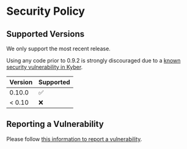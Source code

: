 # Security Policy

## Supported Versions

We only support the most recent release.

Using any code prior to 0.9.2 is strongly discouraged due to a [known security vulnerability in Kyber](https://github.com/open-quantum-safe/liboqs/releases/tag/0.9.2).

| Version | Supported          |
| ------- | ------------------ |
| 0.10.0  | :white_check_mark: |
| < 0.10  | :x:                |

## Reporting a Vulnerability
Please follow [this information to report a vulnerability](https://openquantumsafe.org/liboqs/security.html#reporting-security-bugs).


